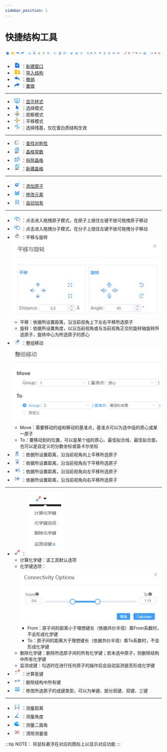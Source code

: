 ```yaml
---
sidebar_position: 1
---
```


# 快捷结构工具

![快捷菜单](../nested/qstudio_structtools.png)

- ![快捷菜单](../nested/qstudio_structtools_addwindow.png)：[新建窗口](./%E8%8F%9C%E5%8D%95/qstudio_manual_file)
- ![快捷菜单](../nested/qstudio_structtools_import.png)：[导入结构](./%E8%8F%9C%E5%8D%95/qstudio_manual_file)
- ![快捷菜单](../nested/qstudio_structtools_undo.png)：[撤销](./%E8%8F%9C%E5%8D%95/qstudio_manual_edit)
- ![快捷菜单](../nested/qstudio_structtools_redo.png)：[重做](./%E8%8F%9C%E5%8D%95/qstudio_manual_edit)

---

- ![快捷菜单](../nested/qstudio_structtools_display.png)：[显示样式](./%E8%8F%9C%E5%8D%95/qstudio_manual_view_display)
- ![快捷菜单](../nested/qstudio_structtools_select.png)：选择模式
- ![快捷菜单](../nested/qstudio_structtools_rotate.png)：观察模式
- ![快捷菜单](../nested/qstudio_structtools_translate.png)：平移模式
- ![快捷菜单](../nested/qstudio_structtools_residue.png)：选择残基，仅在蛋白质结构生效

---

- ![快捷菜单](../nested/qstudio_structtools_symmetry.png)：[查找对称性](./%E8%8F%9C%E5%8D%95/qstudio_manual_settings_symmtry_findsymmetry)
- ![快捷菜单](../nested/qstudio_structtools_lattice.png)：[晶格常数](./%E8%8F%9C%E5%8D%95/qstudio_manual_settings_latticeconstant)
- ![快捷菜单](../nested/qstudio_structtools_unbuild.png)：[拆除晶格](./%E8%8F%9C%E5%8D%95/qstudio_manual_settings_newlattice)
- ![快捷菜单](../nested/qstudio_structtools_rebuild.png)：[新建晶格](./%E8%8F%9C%E5%8D%95/qstudio_manual_settings_newlattice)

---

- ![快捷菜单](../nested/qstudio_structtools_addatom.png)：[添加原子](./%E8%8F%9C%E5%8D%95/qstudio_manual_build_addatom)
- ![快捷菜单](../nested/qstudio_structtools_element.png)：[修改元素](./%E8%8F%9C%E5%8D%95/qstudio_manual_build)
- ![快捷菜单](../nested/qstudio_structtools_hydrogen.png)：[自动加氢](./%E8%8F%9C%E5%8D%95/qstudio_manual_build)

---

- ![快捷菜单](../nested/qstudio_structtools_dragatom.png)：点击进入拖拽原子模式，在原子上按住左键不放可拖拽原子移动
- ![快捷菜单](../nested/qstudio_structtools_dragmol.png)：点击进入拖拽分子模式，在分子上按住左键不放可拖拽分子移动
- ![快捷菜单](../nested/qstudio_structtools_trans&rot.png)：平移与旋转
![快捷菜单](../nested/qstudio_structtools_trans&rot2.png)
  - 平移：依据所设置距离，沿当前视角上下左右平移所选原子
  - 旋转：依据所设置角度，以沿当前视角或与当前视角正交的旋转轴旋转所选原子，旋转中心为所选原子的质心
- ![快捷菜单](../nested/qstudio_structtools_movegroup.png)：整组移动
![快捷菜单](../nested/qstudio_structtools_movegroup2.png)
  - Move：需要移动的组和移动的基准点，基准点可以为选中组的质心或某一原子
  - To：要移动到的位置，可以是某个组的质心、最佳拟合线、最佳拟合面，也可以是自定义的分数坐标或笛卡尔坐标
- ![快捷菜单](../nested/qstudio_structtools_moveup.png)：依据所设置距离，沿当前视角向上平移所选原子
- ![快捷菜单](../nested/qstudio_structtools_movedn.png)：依据所设置距离，沿当前视角向下平移所选原子
- ![快捷菜单](../nested/qstudio_structtools_moveleft.png)：依据所设置距离，沿当前视角向左平移所选原子
- ![快捷菜单](../nested/qstudio_structtools_moveright.png)：依据所设置距离，沿当前视角向右平移所选原子

---

- ![快捷菜单](../nested/qstudio_structtools_calcbond.png)：
![快捷菜单](../nested/qstudio_structtools_calcbond2.png)
  - 计算化学键：该工具默认选项
  - 化学键选项：
![快捷菜单](../nested/qstudio_structtools_calcbond3.png)
    - From：原子间的距离小于理想键长（依据共价半径）乘From系数时，不会形成化学键
    - To：原子间的距离大于理想键长（依据共价半径）乘To系数时，不会形成化学键
  - 删除化学键：删除所选原子间的所有化学键；若未选中原子，则删除结构中所有化学键
  - 监测成键：勾选时在进行任何原子的操作后会自动监测是否形成化学键
- ![快捷菜单](../nested/qstudio_structtools_calchbond.png)：计算氢键
- ![快捷菜单](../nested/qstudio_structtools_breakbond.png)：删除结构中所有键
- ![快捷菜单](../nested/qstudio_structtools_bondorder.png)：修改所选原子的成键类型，可以为单键、部分双键、双键、三键

---

- ![快捷菜单](../nested/qstudio_structtools_measuredistance.png)：测量距离
- ![快捷菜单](../nested/qstudio_structtools_measureangle.png)：测量角度
- ![快捷菜单](../nested/qstudio_structtools_measuretorsion.png)：测量二面角
- ![快捷菜单](../nested/qstudio_structtools_clearmeasure.png)：清除测量值

:::tip NOTE：
将鼠标悬浮在对应的图标上以显示对应功能
:::
